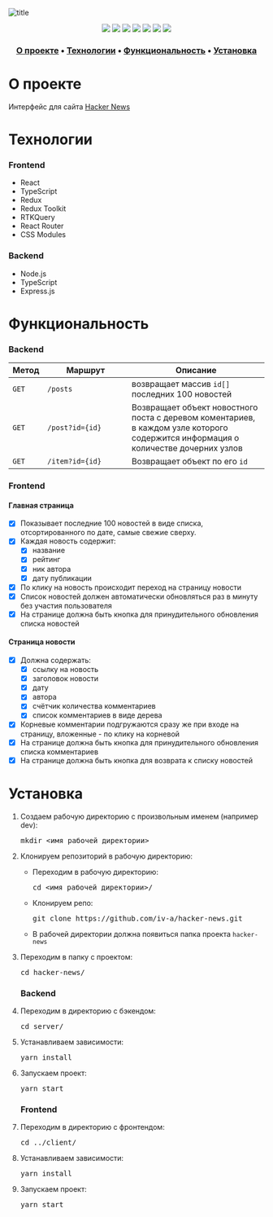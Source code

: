 ![title](https://user-images.githubusercontent.com/61308457/199839161-a4347960-9bdd-4b6f-90b3-b55d8bec2ac3.svg)

<div align="center">
  <img src="https://img.shields.io/badge/-React-202124?logo=react&logoColor=61DAFB&style=flat-square" />
  <img src="https://img.shields.io/badge/Redux-593D88?style=flat-square&logo=redux&logoColor=white" />
  <img src="https://img.shields.io/badge/TypeScript-3178C6?style=flat-square&logo=typescript&logoColor=white" />
  <img src="https://img.shields.io/badge/JavaScript-202124?style=flat-square&logo=javascript&logoColor=F7DF1E" />
  <img src="https://img.shields.io/badge/HTML5-E34F26?style=flat-square&logo=html5&logoColor=white" />
  <img src="https://img.shields.io/badge/CSS3-1572B6?style=flat-square&logo=css3&logoColor=white" />
  <img src="https://img.shields.io/badge/React_Router-CA4245?style=flat-square&logo=react-router&logoColor=white" />
</div>

<h3 align="center">
  <a href="#about">О проекте</a>
  •
  <a href="#techs">Технологии</a>
  •
  <a href="#functionality">Функциональность</a>
  •
  <a href="#install">Установка</a>
</h3>
<!--
<h3 align="center">
  <a href="http://stellar-burgers.iv-a.ru/" title="Link">Demo</a> 
  •
  <a href="https://iv-a.github.io/react-burger/">GitHubPages</a>
</h3>
--!>
<h1 id="about">О проекте</h1>
<p>Интерфейс для сайта <a href="https://news.ycombinator.com/news">Hacker News</a></p>
<!--
<table>
  <tbody>
    <tr>
      <td>
        <p align="center"><b>Выполнен <br> в рамках курса React-разработки от Яндекс.Практикум. </b><p>
        <p align="center">Проект представляет собой приложение космической бургерной, позволяющее заказывать уникальные бургеры, которые приготовят по индивидуальному заказу. В приложении можно создавать бургеры простым перетаскиванием необходимых ингредиентов, оформлять заказ, а также отслеживать его статус в реальном времени.</p>
      </td>
      <td width="70%"><img src="https://user-images.githubusercontent.com/61308457/168448786-28b07fa6-3e18-407c-a3d5-27571a0001e8.gif"/></td>
    </tr>
  </tbody>
</table>
--!>
<h1 id="techs">Технологии</h1>
<h3>Frontend</h3>
<ul>
  <li>React</li>
  <li>TypeScript</li>
  <li>Redux</li>
  <li>Redux Toolkit</li>
  <li>RTKQuery</li>
  <li>React Router</li>
  <li>CSS Modules</li>
</ul>

<h3>Backend</h3>
<ul>
  <li>Node.js</li>
  <li>TypeScript</li>
  <li>Express.js</li>
</ul>

<h1 id="functionality">Функциональность</h1>

<h3>Backend</h3>

<table>
  <thead>
    <tr>
      <th>Метод</th>
      <th width="150px">Маршрут</th>
      <th>Описание</th>
    </tr>
  </thead>
  <tbody>
    <tr>
      <td><code>GET</code></td>
      <td><code>/posts</code></td>
      <td>возвращает массив <code>id[]</code> последних 100 новостей</td>
    </tr>
    <tr>
      <td><code>GET</code></td>
      <td><code>/post?id={id}</code></td>
      <td>Возвращает объект новостного поста с деревом коментариев, в каждом узле которого содержится информация о количестве дочерних узлов
      </td>
    </tr>
    <tr>
      <td><code>GET</code></td>
      <td><code>/item?id={id}</code></td>
      <td>Возвращает объект по его <code>id</code></td>
    </tr>
  </tbody>
</table>

<h3>Frontend</h3>

#### Главная страница
- [x] Показывает последние 100 новостей в виде списка, отсортированного по дате, самые свежие сверху.
- [x] Каждая новость содержит:
  - [x] название
  - [x] рейтинг
  - [x] ник автора
  - [x] дату публикации
- [x] По клику на новость происходит переход на страницу новости
- [x] Список новостей должен автоматически обновляться раз в минуту без участия пользователя
- [x] На странице должна быть кнопка для принудительного обновления списка новостей

#### Страница новости
- [x] Должна содержать:
  - [x] ссылку на новость
  - [x] заголовок новости
  - [x] дату
  - [x] автора
  - [x] счётчик количества комментариев
  - [x] список комментариев в виде дерева
- [x] Корневые комментарии подгружаются сразу же при входе на страницу, вложенные - по клику на корневой
- [x] На странице должна быть кнопка для принудительного обновления списка комментариев
- [x] На странице должна быть кнопка для возврата к списку новостей

<!--
<ul>
  <li></li>
  <li></li>
  <li></li>
</ul>
--!>

<h1 id="install">Установка</h1>
<ol>
<li>
  <p>Создаем рабочую директорию с произвольным именем (например dev):</p>
<pre>
mkdir <имя рабочей директории>
</pre>
</li>
<li>
  <p>Клонируем репозиторий в рабочую директорию:</p>
  <ul>
  <li>
    <p>Переходим в рабочую директорию:</p>
<pre>
cd <имя рабочей директории>/
</pre>
  </li>
  <li>
    <p>Клонируем репо:</p>
<pre>
git clone https://github.com/iv-a/hacker-news.git
</pre>
  </li>
    <li>
      В рабочей директории должна появиться папка проекта <code>hacker-news</code>
    </li>
  </ul>
</li>
<li>
  <p>Переходим в папку с проектом:</p>
<pre>
cd hacker-news/
</pre>
</li>

<h3>Backend</h3>
<li>
  <p>Переходим в директорию с бэкендом:</p>
<pre>
cd server/
</pre>
</li>
<li>
  <p>Устанавливаем зависимости:</p>
<pre>
yarn install
</pre>
</li>
<li>
  <p>Запускаем проект:</p>
<pre>
yarn start
</pre>
</li>
  
<h3>Frontend</h3>
  
<li>
  <p>Переходим в директорию с фронтендом:</p>
<pre>
cd ../client/
</pre>
</li>
<li>
  <p>Устанавливаем зависимости:</p>
<pre>
yarn install
</pre>
</li>
<li>
  <p>Запускаем проект:</p>
<pre>
yarn start
</pre>
</li>
</ol>
